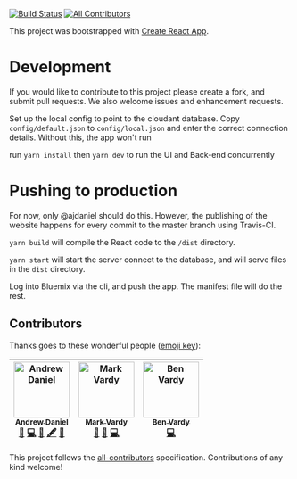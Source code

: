 [![Build Status](https://travis-ci.org/fit52/ui.svg?branch=master)](https://travis-ci.org/fit52/ui)
[![All Contributors](https://img.shields.io/badge/all_contributors-3-orange.svg?style=flat-square)](#contributors)

This project was bootstrapped with [Create React App](https://github.com/facebookincubator/create-react-app).

# Development

If you would like to contribute to this project please create a fork, and submit pull requests. We also welcome issues and enhancement requests.

Set up the local config to point to the cloudant database. Copy `config/default.json` to `config/local.json` and enter the correct connection details. Without this, the app won't run

run `yarn install` then `yarn dev` to run the UI and Back-end concurrently

# Pushing to production

For now, only @ajdaniel should do this. However, the publishing of the website happens for every commit to the master branch using Travis-CI.

`yarn build` will compile the React code to the `/dist` directory.

`yarn start` will start the server connect to the database, and will serve files in the `dist` directory.

Log into Bluemix via the cli, and push the app. The manifest file will do the rest.

## Contributors

Thanks goes to these wonderful people ([emoji key](https://github.com/all-contributors/all-contributors#emoji-key)):

<!-- ALL-CONTRIBUTORS-LIST:START - Do not remove or modify this section -->
<!-- prettier-ignore -->
| [<img src="https://avatars1.githubusercontent.com/u/867941?v=4" width="100px;" alt="Andrew Daniel"/><br /><sub><b>Andrew Daniel</b></sub>](http://www.andrewdaniel.co.uk)<br />[🐛](https://github.com/fit52/ui/issues?q=author%3Aajdaniel "Bug reports") [💻](https://github.com/fit52/ui/commits?author=ajdaniel "Code") [🎨](#design-ajdaniel "Design") [🖋](#content-ajdaniel "Content") [🤔](#ideas-ajdaniel "Ideas, Planning, & Feedback") | [<img src="https://avatars0.githubusercontent.com/u/16669769?v=4" width="100px;" alt="Mark Vardy"/><br /><sub><b>Mark Vardy</b></sub>](https://github.com/markvardy)<br />[🤔](#ideas-markvardy "Ideas, Planning, & Feedback") [🐛](https://github.com/fit52/ui/issues?q=author%3Amarkvardy "Bug reports") [💻](https://github.com/fit52/ui/commits?author=markvardy "Code") | [<img src="https://avatars2.githubusercontent.com/u/35593643?v=4" width="100px;" alt="Ben Vardy"/><br /><sub><b>Ben Vardy</b></sub>](https://github.com/BenVardy)<br />[💻](https://github.com/fit52/ui/commits?author=BenVardy "Code") |
| :---: | :---: | :---: |
<!-- ALL-CONTRIBUTORS-LIST:END -->

This project follows the [all-contributors](https://github.com/all-contributors/all-contributors) specification. Contributions of any kind welcome!